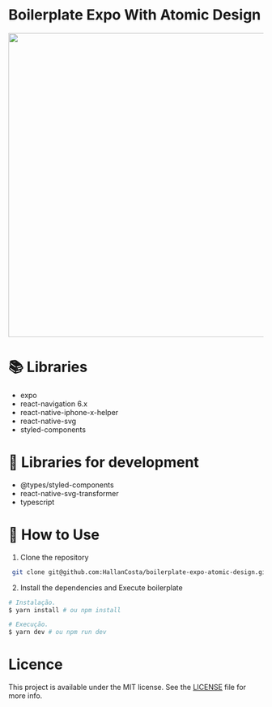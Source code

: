# Boilerplate Expo With Atomic Design

<img src="https://user-images.githubusercontent.com/60573155/130364244-a2f8fdbe-b6c6-4f88-88ac-d2813695b007.jpeg" height="600" />

# :books: Libraries
- expo
- react-navigation 6.x
- react-native-iphone-x-helper
- react-native-svg
- styled-components


# :closed_book: Libraries for development
- @types/styled-components
- react-native-svg-transformer
- typescript

# :iphone: How to Use
1. Clone the repository
```sh
 git clone git@github.com:HallanCosta/boilerplate-expo-atomic-design.git
```

2. Install the dependencies and Execute boilerplate</p> 
```sh
# Instalação.
$ yarn install # ou npm install

# Execução.
$ yarn dev # ou npm run dev
```

# Licence
This project is available under the MIT license. See the [LICENSE](https://github.com/HallanCosta/boilerplate-expo-atomic-design/blob/main/LICENSE) file for more info.